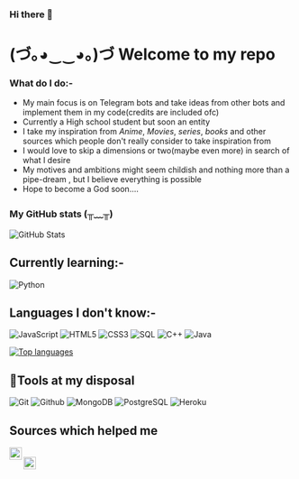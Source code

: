 ### Hi there 👋

<!--
**Colossalhavoc/Colossalhavoc** is a ✨ _special_ ✨ repository because its `README.md` (this file) appears on your GitHub profile.

Here are some ideas to get you started:

- 🔭 I’m currently working on ...
- 🌱 I’m currently learning ...
- 👯 I’m looking to collaborate on ...
- 🤔 I’m looking for help with ...
- 💬 Ask me about ...
- 📫 How to reach me: ...
- 😄 Pronouns: ...
- ⚡ Fun fact: ...
-->
# (づ｡◕‿‿◕｡)づ Welcome to my repo 

### What do I do:-
- My main focus is on Telegram bots and take ideas from other bots and implement them in my code(credits are included ofc)
- Currently a High school student but soon an entity
- I take my inspiration from *Anime*, *Movies*, *series*, *books* and other sources which people don't really consider to take inspiration from
- I would love to skip a dimensions or two(maybe even more) in search of what I desire
- My motives and ambitions might seem childish and nothing more than a pipe-dream , but I believe everything is possible
- Hope to become a God soon....



### My GitHub stats (╥﹏╥)
![GitHub Stats](https://github-readme-stats.vercel.app/api?username=colossalhavoc&show_icons=true&title_color=ff9494&icon_color=ffb2ff&text_color=99bfe6&bg_color=005266)



## Currently learning:-

![Python](https://img.shields.io/badge/-Python-000000?style=flat&logo=python)

## Languages I don't know:-

![JavaScript](https://img.shields.io/badge/-JavaScript-000000?style=flat&logo=javascript)
![HTML5](https://img.shields.io/badge/-HTML5-000000?style=flat&logo=html5)
![CSS3](https://img.shields.io/badge/-CSS-000000?style=flat&logo=css3)
![SQL](https://img.shields.io/badge/-SQL-000000?style=flat&logo=mysql)
![C++](https://img.shields.io/badge/-C++-000000?style=flat&logo=c%2B%2B)
![Java](https://img.shields.io/badge/-Java-000000?style=flat&logo=java)


[![Top languages](https://github-readme-stats.vercel.app/api/top-langs/?username=colossalhavoc)](https://github.com/colossalhavoc/github-readme-stats)

## 🔧Tools at my disposal

![Git](https://img.shields.io/badge/-Git-000000?style=flat&logo=git)
![Github](https://img.shields.io/badge/-Github-000000?style=flat&logo=github)
![MongoDB](https://img.shields.io/badge/-MongoDB-000000?style=flat&logo=mongodb) 
![PostgreSQL](https://img.shields.io/badge/-PostgreSQL-000000?style=flat&logo=postgresql)
![Heroku](https://img.shields.io/badge/-Heroku-000000?style=flat&logo=heroku) 

 ## Sources which helped me

<p align="left">
 <img src="https://lh3.googleusercontent.com/proxy/ifuFgRWuKxDK_bdxI1uN2zsuyaRcbmbacwrgzudX31nQoZTGYDPBzBvgcga9-PfMhc0c8e64akbNARkTw7k6Cz0ZdLaWaSjxeLBhdaRQtFqcjKQUUqwy6JZm4wSqZNn9xtOWpf83juDNxxS8k-R1-8XeSg=w384-h384" alt="Telegram" img align="left"  width="22px"><br />
 <img src="https://cdn2.iconfinder.com/data/icons/social-icons-color/512/stackoverflow-512.png" alt="stackoverflow" img align="left"  width="22px><br />
 <img src="https://github.com/sudnyeshtalekar/sudnyeshtalekar/blob/master/Assets/aws.svg" alt="google" img align="left"  width="30px><br />
</p>
 
 
 
 
 
 ![ViewCount](https://views.whatilearened.today/views/github/colossalhavoc/colossalhavoc.svg?cache=remove)
 
 
 
 
 
